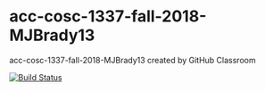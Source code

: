 # acc-cosc-1337-fall-2018-MJBrady13
acc-cosc-1337-fall-2018-MJBrady13 created by GitHub Classroom

[![Build Status](https://travis-ci.org/acc-cosc-1337-fall-2018/acc-cosc-1337-fall-2018-MJBrady13.svg?branch=master)](https://travis-ci.org/acc-cosc-1337-fall-2018/acc-cosc-1337-fall-2018-MJBrady13)
